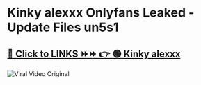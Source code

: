 
 # Kinky alexxx Onlyfans Leaked - Update Files un5s1

## <h2><a href="https://clipsfans.com/Kinky_alexxx&ref=git">🔗 Click to LINKS ⏩⏩ 👉 🟢 Kinky alexxx </a></h2>

<a href="https://clipsfans.com/Kinky_alexxx&ref=git" rel="nofollow" data-target="animated-image.originalLink"><img src="https://i.ibb.co.com/xMMVF88/686577567.gif" alt="Viral Video Original" style="max-width: 100%; display: inline-block;" data-target="animated-image.originalImage"></a>

